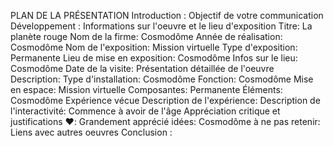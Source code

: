 PLAN DE LA PRÉSENTATION
Introduction :
 Objectif de votre communication
Développement :
 Informations sur l'oeuvre et le lieu d'exposition
Titre: La planète rouge
Nom de la firme: Cosmodôme
Année de réalisation: Cosmodôme
Nom de l'exposition: Mission virtuelle
Type d'exposition: Permanente
Lieu de mise en exposition: Cosmodôme
Infos sur le lieu: Cosmodôme
Date de la visite: 
 Présentation détaillée de l'oeuvre
Description: 
Type d'installation: Cosmodôme
Fonction: Cosmodôme
Mise en espace: Mission virtuelle
Composantes: Permanente
Éléments: Cosmodôme
 Expérience vécue
Description de l'expérience:
Description de l'interactivité: Commence à avoir de l'âge
 Appréciation critique et justifications
❤️: Grandement apprécié
idées: Cosmodôme
à ne pas retenir:
 Liens avec autres oeuvres
Conclusion :
